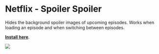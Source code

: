 # Netflix - Spoiler Spoiler

Hides the background spoiler images of upcoming episodes. Works when loading an episode and when switching between episodes.

**[Install here](https://github.com/a-hammer/userscripts/raw/master/Netflix_SpoilerSpoiler/netflix_spoiler-spoiler.user.js)**.

![](screenshot.jpg)

